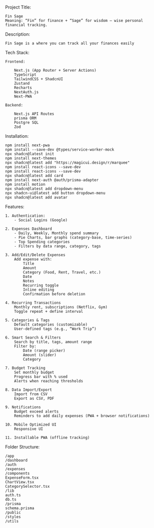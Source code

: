 Project Title:

    Fin Sage
    Meaning: “Fin” for finance + “Sage” for wisdom – wise personal financial tracking.

Description:

    Fin Sage is a where you can track all your finances easily

Tech Stack:

    Frontend:
        
        Next.js (App Router + Server Actions)
        TypeScript
        TailwindCSS + ShadcnUI
        Zustand
        Recharts
        NextAuth.js
        Next-PWA

    Backend:

        Next.js API Routes
        prisma ORM
        Postgre SQL
        Zod

Installation:

    npm install next-pwa
    npm install --save-dev @types/service-worker-mock
    npx shadcn@latest init
    npm install next-themes
    npx shadcn@latest add "https://magicui.design/r/marquee"
    npm install react-icons --save-dev
    npm install react-icons --save-dev
    npx shadcn@latest add card
    npm install next-auth @auth/prisma-adapter
    npm install motion 
    npx shadcn@latest add dropdown-menu
    npx shadcn-ui@latest add button dropdown-menu
    npx shadcn@latest add avatar 

Features:

    1. Authentication:
        - Social Logins (Google)

    2. Expenses Dashboard
        - Daily, Weekly, Monthly spend summary
        - Pie Charts, bar graphs (category-base, time-series)
        - Top Spending categories
        - Filters by data range, category, tags

    3. Add/Edit/Delete Expenses
        Add expense with:
            Title
            Amount
            Category (Food, Rent, Travel, etc.)
            Date
            Notes
            Recurring toggle
            Inline editing
            Confirmation before deletion

    4. Recurring Transactions
        Monthly rent, subscriptions (Netflix, Gym)
        Toggle repeat + define interval

    5. Categories & Tags
        Default categories (customizable)
        User-defined tags (e.g., “Work Trip”)

    6. Smart Search & Filters
        Search by title, tags, amount range
        Filter by:
            Date (range picker)
            Amount (slider)
            Category

    7. Budget Tracking
        Set monthly budget
        Progress bar with % used
        Alerts when reaching thresholds

    8. Data Import/Export
        Import from CSV
        Export as CSV, PDF

    9. Notifications
        Budget exceed alerts
        Reminders to add daily expenses (PWA + browser notifications)

    10. Mobile Optimized UI
        Responsive UI

    11. Installable PWA (offline tracking)

Folder Structure:

    /app
    /dashboard
    /auth
    /expenses
    /components
    ExpenseForm.tsx
    ChartView.tsx
    CategorySelector.tsx
    /lib
    auth.ts
    db.ts
    /prisma
    schema.prisma
    /public
    /styles
    /utils

